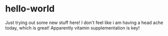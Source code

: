 # hello-world
Just trying out some new stuff here!
I don't feel like i am having a head ache today, which is great! Apparently vitamin supplementation is key!
